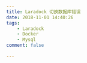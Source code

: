 ```yaml
---
title: Laradock 切换数据库错误
date: 2018-11-01 14:40:26
tags:
    - Laradock
    - Docker
    - Mysql
comment: false
 
---
```


##
<!--stackedit_data:
eyJoaXN0b3J5IjpbMTQ5NDA2MzY5XX0=
-->